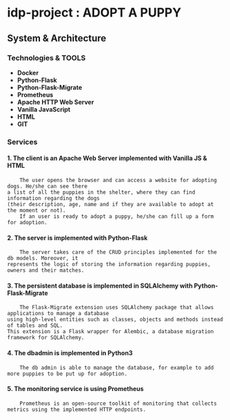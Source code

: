 # idp-project : ADOPT A PUPPY

## System & Architecture

### Technologies & TOOLS

* **Docker**
* **Python-Flask**
* **Python-Flask-Migrate**
* **Prometheus**
* **Apache HTTP Web Server**
* **Vanilla JavaScript**
* **HTML**
* **GIT**

### Services

#### **1. The client is an Apache Web Server implemented with Vanilla JS & HTML**
		The user opens the browser and can access a website for adopting dogs. He/she can see there 
	a list of all the puppies in the shelter, where they can find information regarding the dogs
	(their description, age, name and if they are available to adopt at the moment or not).
		If an user is ready to adopt a puppy, he/she can fill up a form for adoption.
#### **2. The server is implemented with Python-Flask**
		The server takes care of the CRUD principles implemented for the db models. Moreover, it 
	represents the logic of storing the information regarding puppies, owners and their matches.
#### **3. The persistent database is implemented in SQLAlchemy with Python-Flask-Migrate**
		The Flask-Migrate extension uses SQLAlchemy package that allows applications to manage a database 
	using high-level entities such as classes, objects and methods instead of tables and SQL. 
	This extension is a Flask wrapper for Alembic, a database migration framework for SQLAlchemy.
#### **4. The dbadmin is implemented in Python3**
		The db admin is able to manage the database, for example to add more puppies to be put up for adoption.
#### **5. The monitoring service is using Prometheus**
		Prometheus is an open-source toolkit of monitoring that collects metrics using the implemented HTTP endpoints.


